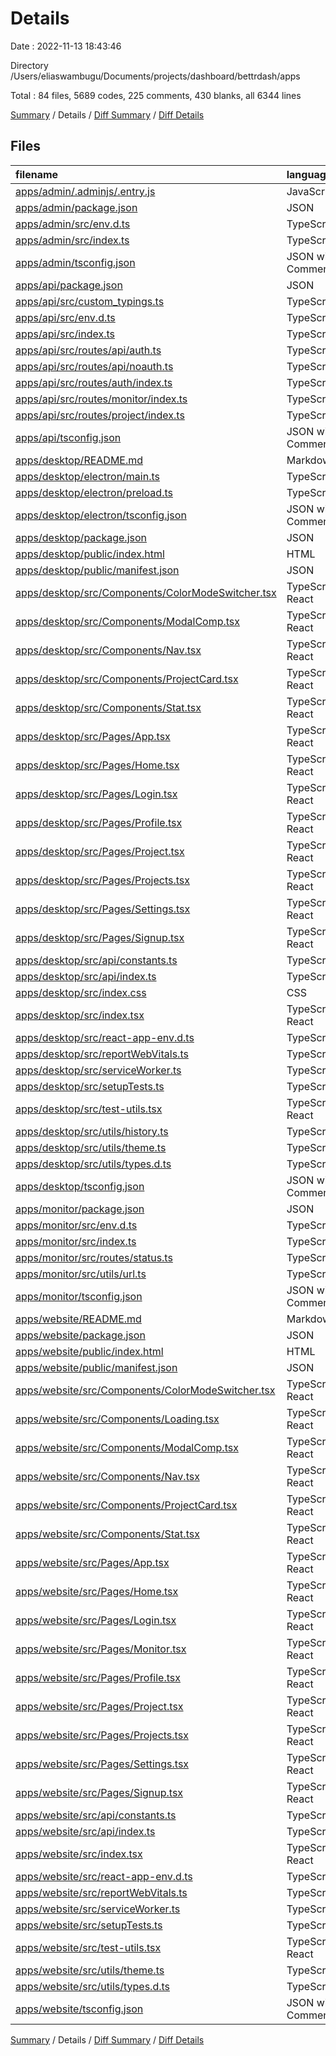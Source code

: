 # Details

Date : 2022-11-13 18:43:46

Directory /Users/eliaswambugu/Documents/projects/dashboard/bettrdash/apps

Total : 84 files,  5689 codes, 225 comments, 430 blanks, all 6344 lines

[Summary](results.md) / Details / [Diff Summary](diff.md) / [Diff Details](diff-details.md)

## Files
| filename | language | code | comment | blank | total |
| :--- | :--- | ---: | ---: | ---: | ---: |
| [apps/admin/.adminjs/.entry.js](/apps/admin/.adminjs/.entry.js) | JavaScript | 1 | 0 | 1 | 2 |
| [apps/admin/package.json](/apps/admin/package.json) | JSON | 26 | 0 | 1 | 27 |
| [apps/admin/src/env.d.ts](/apps/admin/src/env.d.ts) | TypeScript | 6 | 0 | 0 | 6 |
| [apps/admin/src/index.ts](/apps/admin/src/index.ts) | TypeScript | 75 | 0 | 10 | 85 |
| [apps/admin/tsconfig.json](/apps/admin/tsconfig.json) | JSON with Comments | 8 | 0 | 0 | 8 |
| [apps/api/package.json](/apps/api/package.json) | JSON | 45 | 0 | 1 | 46 |
| [apps/api/src/custom_typings.ts](/apps/api/src/custom_typings.ts) | TypeScript | 10 | 0 | 0 | 10 |
| [apps/api/src/env.d.ts](/apps/api/src/env.d.ts) | TypeScript | 7 | 0 | 0 | 7 |
| [apps/api/src/index.ts](/apps/api/src/index.ts) | TypeScript | 82 | 6 | 16 | 104 |
| [apps/api/src/routes/api/auth.ts](/apps/api/src/routes/api/auth.ts) | TypeScript | 83 | 5 | 10 | 98 |
| [apps/api/src/routes/api/noauth.ts](/apps/api/src/routes/api/noauth.ts) | TypeScript | 75 | 0 | 5 | 80 |
| [apps/api/src/routes/auth/index.ts](/apps/api/src/routes/auth/index.ts) | TypeScript | 168 | 14 | 9 | 191 |
| [apps/api/src/routes/monitor/index.ts](/apps/api/src/routes/monitor/index.ts) | TypeScript | 30 | 0 | 6 | 36 |
| [apps/api/src/routes/project/index.ts](/apps/api/src/routes/project/index.ts) | TypeScript | 142 | 5 | 8 | 155 |
| [apps/api/tsconfig.json](/apps/api/tsconfig.json) | JSON with Comments | 8 | 0 | 0 | 8 |
| [apps/desktop/README.md](/apps/desktop/README.md) | Markdown | 40 | 0 | 20 | 60 |
| [apps/desktop/electron/main.ts](/apps/desktop/electron/main.ts) | TypeScript | 46 | 8 | 5 | 59 |
| [apps/desktop/electron/preload.ts](/apps/desktop/electron/preload.ts) | TypeScript | 1 | 0 | 0 | 1 |
| [apps/desktop/electron/tsconfig.json](/apps/desktop/electron/tsconfig.json) | JSON with Comments | 14 | 0 | 0 | 14 |
| [apps/desktop/package.json](/apps/desktop/package.json) | JSON | 86 | 0 | 1 | 87 |
| [apps/desktop/public/index.html](/apps/desktop/public/index.html) | HTML | 18 | 25 | 1 | 44 |
| [apps/desktop/public/manifest.json](/apps/desktop/public/manifest.json) | JSON | 25 | 0 | 1 | 26 |
| [apps/desktop/src/Components/ColorModeSwitcher.tsx](/apps/desktop/src/Components/ColorModeSwitcher.tsx) | TypeScript React | 27 | 0 | 4 | 31 |
| [apps/desktop/src/Components/ModalComp.tsx](/apps/desktop/src/Components/ModalComp.tsx) | TypeScript React | 42 | 0 | 4 | 46 |
| [apps/desktop/src/Components/Nav.tsx](/apps/desktop/src/Components/Nav.tsx) | TypeScript React | 250 | 11 | 11 | 272 |
| [apps/desktop/src/Components/ProjectCard.tsx](/apps/desktop/src/Components/ProjectCard.tsx) | TypeScript React | 89 | 0 | 5 | 94 |
| [apps/desktop/src/Components/Stat.tsx](/apps/desktop/src/Components/Stat.tsx) | TypeScript React | 17 | 0 | 4 | 21 |
| [apps/desktop/src/Pages/App.tsx](/apps/desktop/src/Pages/App.tsx) | TypeScript React | 30 | 0 | 9 | 39 |
| [apps/desktop/src/Pages/Home.tsx](/apps/desktop/src/Pages/Home.tsx) | TypeScript React | 15 | 0 | 3 | 18 |
| [apps/desktop/src/Pages/Login.tsx](/apps/desktop/src/Pages/Login.tsx) | TypeScript React | 138 | 0 | 5 | 143 |
| [apps/desktop/src/Pages/Profile.tsx](/apps/desktop/src/Pages/Profile.tsx) | TypeScript React | 219 | 0 | 3 | 222 |
| [apps/desktop/src/Pages/Project.tsx](/apps/desktop/src/Pages/Project.tsx) | TypeScript React | 315 | 0 | 18 | 333 |
| [apps/desktop/src/Pages/Projects.tsx](/apps/desktop/src/Pages/Projects.tsx) | TypeScript React | 221 | 3 | 11 | 235 |
| [apps/desktop/src/Pages/Settings.tsx](/apps/desktop/src/Pages/Settings.tsx) | TypeScript React | 192 | 12 | 14 | 218 |
| [apps/desktop/src/Pages/Signup.tsx](/apps/desktop/src/Pages/Signup.tsx) | TypeScript React | 316 | 0 | 7 | 323 |
| [apps/desktop/src/api/constants.ts](/apps/desktop/src/api/constants.ts) | TypeScript | 4 | 0 | 0 | 4 |
| [apps/desktop/src/api/index.ts](/apps/desktop/src/api/index.ts) | TypeScript | 55 | 0 | 11 | 66 |
| [apps/desktop/src/index.css](/apps/desktop/src/index.css) | CSS | 15 | 0 | 4 | 19 |
| [apps/desktop/src/index.tsx](/apps/desktop/src/index.tsx) | TypeScript React | 42 | 6 | 3 | 51 |
| [apps/desktop/src/react-app-env.d.ts](/apps/desktop/src/react-app-env.d.ts) | TypeScript | 0 | 1 | 1 | 2 |
| [apps/desktop/src/reportWebVitals.ts](/apps/desktop/src/reportWebVitals.ts) | TypeScript | 13 | 0 | 3 | 16 |
| [apps/desktop/src/serviceWorker.ts](/apps/desktop/src/serviceWorker.ts) | TypeScript | 102 | 31 | 14 | 147 |
| [apps/desktop/src/setupTests.ts](/apps/desktop/src/setupTests.ts) | TypeScript | 1 | 4 | 1 | 6 |
| [apps/desktop/src/test-utils.tsx](/apps/desktop/src/test-utils.tsx) | TypeScript React | 9 | 0 | 4 | 13 |
| [apps/desktop/src/utils/history.ts](/apps/desktop/src/utils/history.ts) | TypeScript | 2 | 0 | 0 | 2 |
| [apps/desktop/src/utils/theme.ts](/apps/desktop/src/utils/theme.ts) | TypeScript | 7 | 2 | 4 | 13 |
| [apps/desktop/src/utils/types.d.ts](/apps/desktop/src/utils/types.d.ts) | TypeScript | 17 | 0 | 2 | 19 |
| [apps/desktop/tsconfig.json](/apps/desktop/tsconfig.json) | JSON with Comments | 5 | 0 | 0 | 5 |
| [apps/monitor/package.json](/apps/monitor/package.json) | JSON | 29 | 0 | 1 | 30 |
| [apps/monitor/src/env.d.ts](/apps/monitor/src/env.d.ts) | TypeScript | 5 | 0 | 0 | 5 |
| [apps/monitor/src/index.ts](/apps/monitor/src/index.ts) | TypeScript | 85 | 2 | 6 | 93 |
| [apps/monitor/src/routes/status.ts](/apps/monitor/src/routes/status.ts) | TypeScript | 17 | 0 | 4 | 21 |
| [apps/monitor/src/utils/url.ts](/apps/monitor/src/utils/url.ts) | TypeScript | 9 | 0 | 2 | 11 |
| [apps/monitor/tsconfig.json](/apps/monitor/tsconfig.json) | JSON with Comments | 8 | 0 | 1 | 9 |
| [apps/website/README.md](/apps/website/README.md) | Markdown | 40 | 0 | 20 | 60 |
| [apps/website/package.json](/apps/website/package.json) | JSON | 54 | 0 | 1 | 55 |
| [apps/website/public/index.html](/apps/website/public/index.html) | HTML | 18 | 25 | 1 | 44 |
| [apps/website/public/manifest.json](/apps/website/public/manifest.json) | JSON | 25 | 0 | 1 | 26 |
| [apps/website/src/Components/ColorModeSwitcher.tsx](/apps/website/src/Components/ColorModeSwitcher.tsx) | TypeScript React | 27 | 0 | 4 | 31 |
| [apps/website/src/Components/Loading.tsx](/apps/website/src/Components/Loading.tsx) | TypeScript React | 23 | 0 | 3 | 26 |
| [apps/website/src/Components/ModalComp.tsx](/apps/website/src/Components/ModalComp.tsx) | TypeScript React | 42 | 0 | 4 | 46 |
| [apps/website/src/Components/Nav.tsx](/apps/website/src/Components/Nav.tsx) | TypeScript React | 251 | 12 | 12 | 275 |
| [apps/website/src/Components/ProjectCard.tsx](/apps/website/src/Components/ProjectCard.tsx) | TypeScript React | 93 | 0 | 5 | 98 |
| [apps/website/src/Components/Stat.tsx](/apps/website/src/Components/Stat.tsx) | TypeScript React | 17 | 0 | 4 | 21 |
| [apps/website/src/Pages/App.tsx](/apps/website/src/Pages/App.tsx) | TypeScript React | 36 | 0 | 9 | 45 |
| [apps/website/src/Pages/Home.tsx](/apps/website/src/Pages/Home.tsx) | TypeScript React | 15 | 0 | 3 | 18 |
| [apps/website/src/Pages/Login.tsx](/apps/website/src/Pages/Login.tsx) | TypeScript React | 140 | 0 | 6 | 146 |
| [apps/website/src/Pages/Monitor.tsx](/apps/website/src/Pages/Monitor.tsx) | TypeScript React | 92 | 0 | 8 | 100 |
| [apps/website/src/Pages/Profile.tsx](/apps/website/src/Pages/Profile.tsx) | TypeScript React | 219 | 0 | 3 | 222 |
| [apps/website/src/Pages/Project.tsx](/apps/website/src/Pages/Project.tsx) | TypeScript React | 292 | 0 | 14 | 306 |
| [apps/website/src/Pages/Projects.tsx](/apps/website/src/Pages/Projects.tsx) | TypeScript React | 231 | 6 | 11 | 248 |
| [apps/website/src/Pages/Settings.tsx](/apps/website/src/Pages/Settings.tsx) | TypeScript React | 202 | 0 | 12 | 214 |
| [apps/website/src/Pages/Signup.tsx](/apps/website/src/Pages/Signup.tsx) | TypeScript React | 312 | 0 | 7 | 319 |
| [apps/website/src/api/constants.ts](/apps/website/src/api/constants.ts) | TypeScript | 4 | 0 | 1 | 5 |
| [apps/website/src/api/index.ts](/apps/website/src/api/index.ts) | TypeScript | 59 | 0 | 12 | 71 |
| [apps/website/src/index.tsx](/apps/website/src/index.tsx) | TypeScript React | 50 | 9 | 6 | 65 |
| [apps/website/src/react-app-env.d.ts](/apps/website/src/react-app-env.d.ts) | TypeScript | 0 | 1 | 1 | 2 |
| [apps/website/src/reportWebVitals.ts](/apps/website/src/reportWebVitals.ts) | TypeScript | 13 | 0 | 3 | 16 |
| [apps/website/src/serviceWorker.ts](/apps/website/src/serviceWorker.ts) | TypeScript | 102 | 31 | 14 | 147 |
| [apps/website/src/setupTests.ts](/apps/website/src/setupTests.ts) | TypeScript | 1 | 4 | 1 | 6 |
| [apps/website/src/test-utils.tsx](/apps/website/src/test-utils.tsx) | TypeScript React | 9 | 0 | 4 | 13 |
| [apps/website/src/utils/theme.ts](/apps/website/src/utils/theme.ts) | TypeScript | 7 | 2 | 4 | 13 |
| [apps/website/src/utils/types.d.ts](/apps/website/src/utils/types.d.ts) | TypeScript | 18 | 0 | 2 | 20 |
| [apps/website/tsconfig.json](/apps/website/tsconfig.json) | JSON with Comments | 5 | 0 | 0 | 5 |

[Summary](results.md) / Details / [Diff Summary](diff.md) / [Diff Details](diff-details.md)